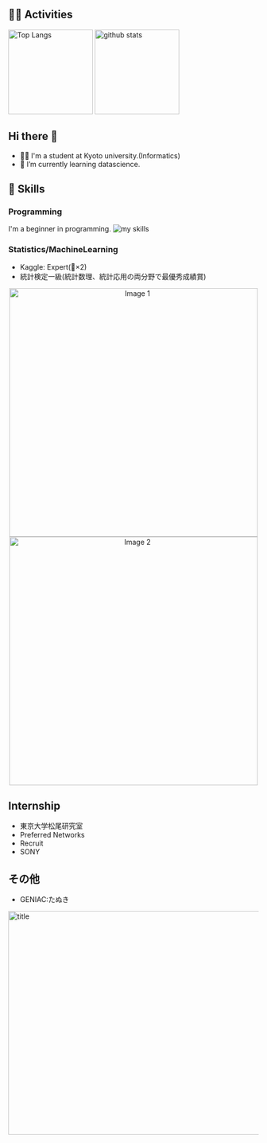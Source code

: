 <!-- ![title](./image/IMG_0837.HEIC) -->
## 🏃‍♀️ Activities
<div align="left"> 
  <img alt="Top Langs" height="170px" src="https://github-readme-stats.vercel.app/api?username=takumi7110&theme=vue-dark&layout=compact" />
  <img alt="github stats" height="170px" src="https://github-readme-stats.vercel.app/api/top-langs/?username=takumi7110&theme=vue-dark&layout=compact" />
</div>

## Hi there 👋

<!--
**takumi7110/takumi7110** is a ✨ _special_ ✨ repository because its `README.md` (this file) appears on your GitHub profile.

Here are some ideas to get you started:

- 🔭 I’m currently working on ...
- 🌱 I’m currently learning ...
- 👯 I’m looking to collaborate on ...
- 🤔 I’m looking for help with ...
- 💬 Ask me about ...
- 📫 How to reach me: ...
- 😄 Pronouns: ...
- ⚡ Fun fact: ...
-->
<!-- 1. GitHub usernameを変更 -->
<!--div align="right" -->
  <!-- img src="https://komarev.com/ghpvc/?username=takumi7110" / -->
<!-- /div -- >


<!-- 2. プロフィールや連絡先を変更 -->
<!-- img src="https://media.giphy.com/media/hvRJCLFzcasrR4ia7z/giphy.gif" width="28" --> 
<!-- Hi there -->

- 🧑‍💻 I'm a student at Kyoto university.(Informatics)
- 🌱 I’m currently learning datascience.


<!-- 3. 好きな技術スタックに変更 -->
<!-- ライトモート：theme=light, ダークモート：theme=dark -->
<!-- アイコンの選択肢一覧：https://arc.net/l/quote/zizyykfh -->
## 🌱 Skills
### Programming
I'm a beginner in programming.
<img alt="my skills" src="https://skillicons.dev/icons?theme=dark&perline=7&i=python,r,c,java,mysql,react,sqlite," />
<br>
### Statistics/MachineLearning
- Kaggle: Expert(🥉×2)
- 統計検定一級(統計数理、統計応用の両分野で最優秀成績賞)

<p align="center">
  <img src="./image/IMG_0837.HEIC" alt="Image 1" width="500" />
  <img src="./image/IMG_5541.HEIC" alt="Image 2" width="500" />
</p>

## Internship
- 東京大学松尾研究室
- Preferred Networks
- Recruit
- SONY
## その他
- GENIAC:たぬき

<!-- 4. GitHub usernameを変更, 2箇所 -->
<!-- ライトモート：theme=light, ダークモート：theme=vue-dark  -->

<img src="./image/IMG_8012.HEIC" alt="title" width="1000" height="450" />

<!--
This repository is a ✨ _special_ ✨ repository because its `README.md` (this file) appears on your GitHub profile.

Here are some ideas to get you started:

- 🔭 I’m currently working on ...
- 🌱 I’m currently learning ...
- 👯 I’m looking to collaborate on ...
- 🤔 I’m looking for help with ...
- 💬 Ask me about ...
- 📫 How to reach me: ...
- 😄 Pronouns: ...
- ⚡ Fun fact: ...
-->

